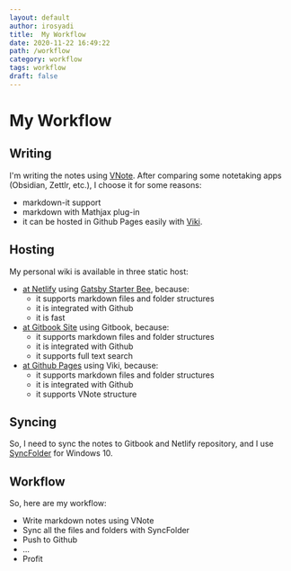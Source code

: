 ```yaml
---
layout: default
author: irosyadi
title:  My Workflow
date: 2020-11-22 16:49:22
path: /workflow
category: workflow
tags: workflow
draft: false
---
```


# My Workflow

## Writing
I'm writing the notes using [VNote](https://tamlok.gitee.io/vnote/en_us/). After comparing some notetaking apps (Obsidian, Zettlr, etc.), I choose it for some reasons:
- markdown-it support
- markdown with Mathjax plug-in
- it can be hosted in Github Pages easily with [Viki](https://tamlok.gitee.io/viki/).

## Hosting
My personal wiki is available in three static host:
- [at Netlify](https://irosyadi.netlify.app/) using [Gatsby Starter Bee](https://github.com/JaeYeopHan/gatsby-starter-bee), because:
    - it supports markdown files and folder structures
    - it is integrated with Github
    - it is fast
- [at Gitbook Site](https://irosyadi.gitbook.io/) using Gitbook, because:
    - it supports markdown files and folder structures
    - it is integrated with Github
    - it supports full text search
- [at Github Pages](https://irosyadi.github.io/) using Viki, because:
    - it supports markdown files and folder structures
    - it is integrated with Github
    - it supports VNote structure

## Syncing
So, I need to sync the notes to Gitbook and Netlify repository, and I use [SyncFolder](https://www.microsoft.com/en-us/p/syncfolder/9nc73mjwhsww) for Windows 10.

## Workflow
So, here are my workflow:
- Write markdown notes using VNote
- Sync all the files and folders with SyncFolder
- Push to Github
- ...
- Profit